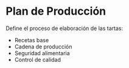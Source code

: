 # Plan de Producción

Define el proceso de elaboración de las tartas:
- Recetas base
- Cadena de producción
- Seguridad alimentaria
- Control de calidad